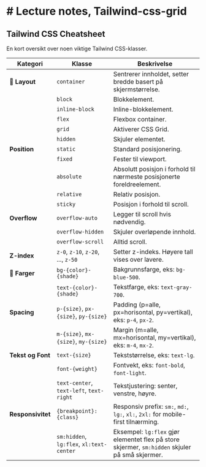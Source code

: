 # # Lecture notes, Tailwind-css-grid

## Tailwind CSS Cheatsheet

En kort oversikt over noen viktige Tailwind CSS-klasser.

| **Kategori**      | **Klasse**                                   | **Beskrivelse**                                                                                       |
|-------------------|----------------------------------------------|-------------------------------------------------------------------------------------------------------|
| **📐 Layout**     | `container`                                  | Sentrerer innholdet, setter bredde basert på skjermstørrelse.                                         |
|                   | `block`                                      | Blokkelement.                                                                                         |
|                   | `inline-block`                               | Inline-blokkelement.                                                                                  |
|                   | `flex`                                       | Flexbox container.                                                                                    |
|                   | `grid`                                       | Aktiverer CSS Grid.                                                                                   |
|                   | `hidden`                                     | Skjuler elementet.                                                                                    |
| **Position**      | `static`                                     | Standard posisjonering.                                                                               |
|                   | `fixed`                                      | Fester til viewport.                                                                                  |
|                   | `absolute`                                   | Absolutt posisjon i forhold til nærmeste posisjonerte foreldreelement.                                |
|                   | `relative`                                   | Relativ posisjon.                                                                                     |
|                   | `sticky`                                     | Posisjon i forhold til scroll.                                                                        |
| **Overflow**      | `overflow-auto`                              | Legger til scroll hvis nødvendig.                                                                     |
|                   | `overflow-hidden`                            | Skjuler overløpende innhold.                                                                          |
|                   | `overflow-scroll`                            | Alltid scroll.                                                                                        |
| **Z-index**       | `z-0`, `z-10`, `z-20`, ..., `z-50`          | Setter z-indeks. Høyere tall vises over lavere.                                                       |
| **🎨 Farger**     | `bg-{color}-{shade}`                         | Bakgrunnsfarge, eks: `bg-blue-500`.                                                                   |
|                   | `text-{color}-{shade}`                       | Tekstfarge, eks: `text-gray-700`.                                                                     |
| **Spacing**       | `p-{size}`, `px-{size}`, `py-{size}`         | Padding (p=alle, px=horisontal, py=vertikal), eks: `p-4`, `px-2`.                                     |
|                   | `m-{size}`, `mx-{size}`, `my-{size}`         | Margin (m=alle, mx=horisontal, my=vertikal), eks: `m-4`, `mx-2`.                                      |
| **Tekst og Font** | `text-{size}`                                | Tekststørrelse, eks: `text-lg`.                                                                       |
|                   | `font-{weight}`                              | Fontvekt, eks: `font-bold`, `font-light`.                                                             |
|                   | `text-center`, `text-left`, `text-right`     | Tekstjustering: senter, venstre, høyre.                                                               |
| **Responsivitet** | `{breakpoint}:{class}`                       | Responsiv prefix: `sm:`, `md:`, `lg:`, `xl:`, `2xl:` for mobile-first tilnærming.                     |
|                   | `sm:hidden`, `lg:flex`, `xl:text-center`     | Eksempel: `lg:flex` gjør elementet flex på store skjermer, `sm:hidden` skjuler på små skjermer.       |